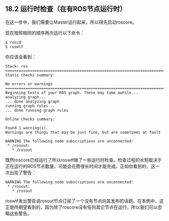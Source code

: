 ## 18.2 运行时检查（在有ROS节点运行时）
在这一步中，我们需要让Master运行起来，所以得先启动roscore。

现在按照相同的顺序再次运行以下命令：
```
$ roscd
$ roswtf
```
你应该会看到：
```
Stack: ros
================================================================================
Static checks summary:

No errors or warnings
================================================================================
Beginning tests of your ROS graph. These may take awhile...
analyzing graph...
... done analyzing graph
running graph rules...
... done running graph rules

Online checks summary:

Found 1 warning(s).
Warnings are things that may be just fine, but are sometimes at fault

WARNING The following node subscriptions are unconnected:
 * /rosout:
   * /rosout
```
既然roscore已经运行了所以roswtf做了一些运行时检查。检查过程的长短取决于正在运行的ROS节点数量，可能会花费很长时间才能完成。正如你看到的，这一次出现了警告：
```
WARNING The following node subscriptions are unconnected:
 * /rosout:
   * /rosout
```
roswtf发出警告说rosout节点订阅了一个没有节点向其发布的话题。在本例中，这正是所期望看到的，因为除了roscore没有任何其它节点在运行，所以我们可以忽略这些警告。











